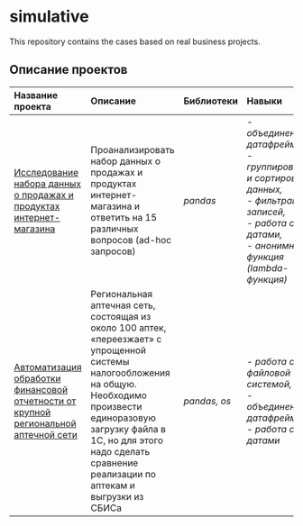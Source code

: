# simulative
This repository contains the cases based on real business projects.

## Описание проектов

| Название проекта | Описание | Библиотеки | Навыки |
| :---------------------- | :---------------------- | :---------------------- | :---------------------- 
| [Исследование набора данных о продажах и продуктах интернет-магазина](https://github.com/kristinaswan/simulative/blob/main/ad-hoc%20%D0%B7%D0%B0%D0%BF%D1%80%D0%BE%D1%81%D1%8B/sales_products_data_research.ipynb) | Проанализировать набор данных о продажах и продуктах интернет-магазина и ответить на 15 различных вопросов (ad-hoc запросов) | *pandas* | *- объединение датафреймов, <br />- группировка и сортировка данных, <br />- фильтрация записей, <br />- работа с датами, <br />- анонимная функция (lambda-функция)* |
| [Автоматизация обработки финансовой отчетности от крупной региональной аптечной сети](https://github.com/kristinaswan/simulative/blob/main/%D0%90%D0%B2%D1%82%D0%BE%D0%BC%D0%B0%D1%82%D0%B8%D0%B7%D0%B0%D1%86%D0%B8%D1%8F%20%D0%BE%D1%82%D1%87%D0%B5%D1%82%D0%BD%D0%BE%D1%81%D1%82%D0%B8/apteka_sbis_comparison.ipynb) | Региональная аптечная сеть, состоящая из около 100 аптек, «переезжает» с упрощенной системы налогообложения на общую. Необходимо произвести единоразовую загрузку файла в 1С, но для этого надо сделать сравнение реализации по аптекам и выгрузки из СБИСа | *pandas, os* | *- работа с файловой системой, <br />- объединение датафреймов, <br />- работа с датами* |
